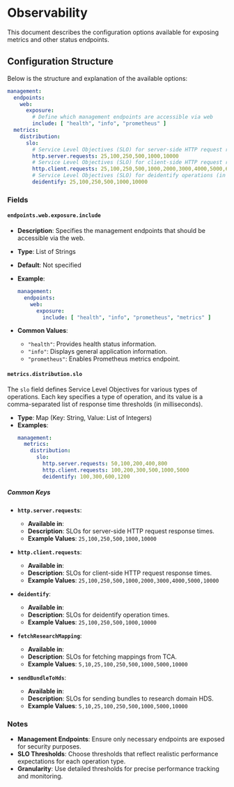 # Observability <Badge type="tip" text="Clinical Domain Agent" /><Badge type="tip" text="Research Domain Agent" /><Badge type="tip" text="Trust Center Agent" />

This document describes the configuration options available for exposing metrics and other status 
endpoints.

## Configuration Structure

Below is the structure and explanation of the available options:

```yaml
management:
  endpoints:
    web:
      exposure:
        # Define which management endpoints are accessible via web
        include: [ "health", "info", "prometheus" ]
  metrics:
    distribution:
      slo:
        # Service Level Objectives (SLO) for server-side HTTP request response times (in milliseconds)
        http.server.requests: 25,100,250,500,1000,10000
        # Service Level Objectives (SLO) for client-side HTTP request response times (in milliseconds)
        http.client.requests: 25,100,250,500,1000,2000,3000,4000,5000,6000,7000,8000,9000,10000
        # Service Level Objectives (SLO) for deidentify operations (in milliseconds)
        deidentify: 25,100,250,500,1000,10000
```

### Fields

#### `endpoints.web.exposure.include`
- **Description**: Specifies the management endpoints that should be accessible via the web.
- **Type**: List of Strings
- **Default**: Not specified
- **Example**:
  ```yaml
  management:
    endpoints:
      web:
        exposure:
          include: [ "health", "info", "prometheus", "metrics" ]
  ```
  
- **Common Values**:
    - `"health"`: Provides health status information.
    - `"info"`: Displays general application information.
    - `"prometheus"`: Enables Prometheus metrics endpoint.

#### `metrics.distribution.slo`
The `slo` field defines Service Level Objectives for various types of operations. Each key specifies a type of operation, and its value is a comma-separated list of response time thresholds (in milliseconds).

- **Type**: Map (Key: String, Value: List of Integers)
- **Examples**:
  ```yaml
  management:
    metrics:
      distribution:
        slo:
          http.server.requests: 50,100,200,400,800
          http.client.requests: 100,200,300,500,1000,5000
          deidentify: 100,300,600,1200
  ```

##### Common Keys
* **`http.server.requests`**:
  * **Available in**: <Badge type="tip" text="Clinical Domain Agent" /><Badge type="tip" text="Research Domain Agent" /><Badge type="tip" text="Trust Center Agent" />
  * **Description**: SLOs for server-side HTTP request response times.
  * **Example Values**: `25,100,250,500,1000,10000`

* **`http.client.requests`**: 
  * **Available in**: <Badge type="tip" text="Clinical Domain Agent" /><Badge type="tip" text="Research Domain Agent" /><Badge type="tip" text="Trust Center Agent" />
  * **Description**: SLOs for client-side HTTP request response times.
  * **Example Values**: `25,100,250,500,1000,2000,3000,4000,5000,10000`

* **`deidentify`**:  
  * **Available in**: <Badge type="tip" text="Clinical Domain Agent" /><Badge type="tip" text="Research Domain Agent" />
  * **Description**: SLOs for deidentify operation times.
  * **Example Values**: `25,100,250,500,1000,10000`

* **`fetchResearchMapping`**:  
  * **Available in**: <Badge type="tip" text="Research Domain Agent" />
  * **Description**: SLOs for fetching mappings from TCA.
  * **Example Values**: `5,10,25,100,250,500,1000,5000,10000`

* **`sendBundleToHds`**:  
  * **Available in**: <Badge type="tip" text="Research Domain Agent" />
  * **Description**: SLOs for sending bundles to research domain HDS.
  * **Example Values**: `5,10,25,100,250,500,1000,5000,10000`

### Notes
* **Management Endpoints**: Ensure only necessary endpoints are exposed for security purposes.
* **SLO Thresholds**: Choose thresholds that reflect realistic performance expectations for each operation type.
* **Granularity**: Use detailed thresholds for precise performance tracking and monitoring.
